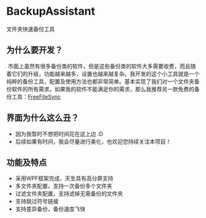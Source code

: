 # BackupAssistant
文件夹快速备份工具

## 为什么要开发？
  市面上虽然有很多备份类的软件，但是这些备份类的软件大多需要收费，而且随着它们的升级，功能越来越多，设置也越来越复杂。我开发的这个小工具就是一个纯粹的备份工具，配置及使用方法也都非常简单。基本实现了我们对一个文件夹备份软件的所有需求。如果我的软件不能满足你的需求，那么我推荐另一款免费的备份工具：[FreeFileSync](http://www.freefilesync.org/)
  
## 界面为什么这么丑？
* 因为我暂时不想把时间花在这上边 :D
* 后续如果有时间，我会尽量进行美化，也欢迎您持续关注本项目！

## 功能及特点
* 采用WPF框架完成，天生具有高分屏支持
* 多文件夹配置，支持一次备份多个文件夹
* 过滤文件夹配置，支持滤掉无需备份的文件夹
* 支持跳过符号链接
* 支持差异备份，备份速度飞快
